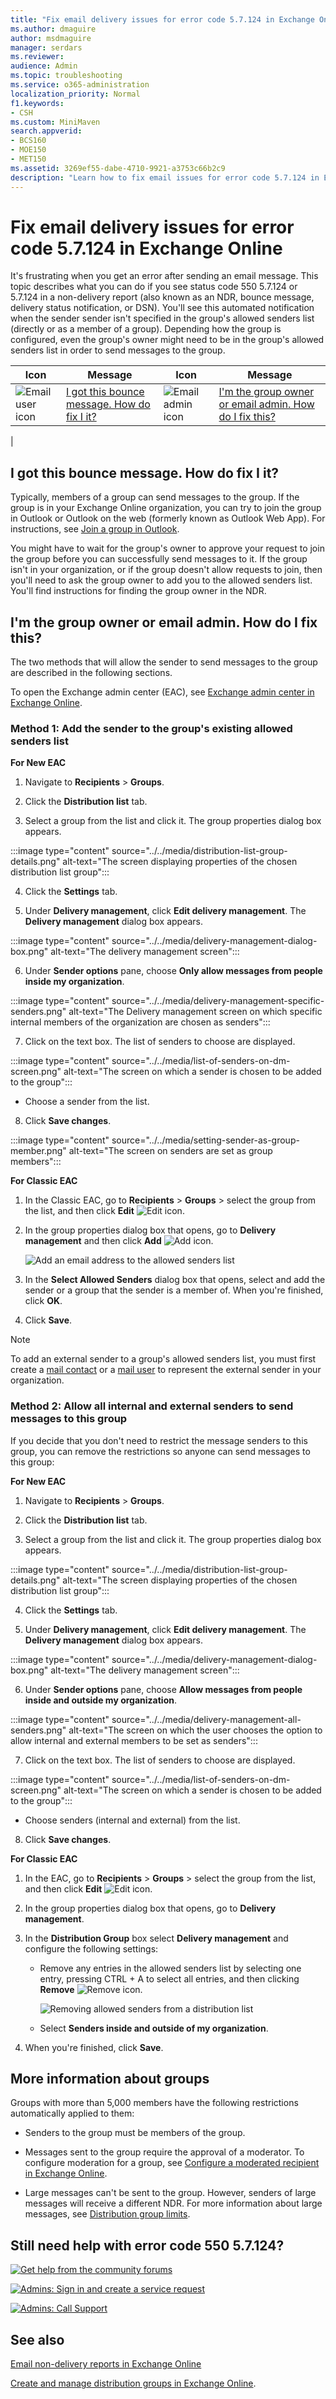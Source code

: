 ```yaml
---
title: "Fix email delivery issues for error code 5.7.124 in Exchange Online"
ms.author: dmaguire
author: msdmaguire
manager: serdars
ms.reviewer: 
audience: Admin
ms.topic: troubleshooting
ms.service: o365-administration
localization_priority: Normal
f1.keywords:
- CSH
ms.custom: MiniMaven
search.appverid:
- BCS160
- MOE150
- MET150
ms.assetid: 3269ef55-dabe-4710-9921-a3753c66b2c9
description: "Learn how to fix email issues for error code 5.7.124 in Exchange Online (the sender isn't in the recipient group's allowed senders list)."
---
```


# Fix email delivery issues for error code 5.7.124 in Exchange Online

It's frustrating when you get an error after sending an email message. This topic describes what you can do if you see status code 550 5.7.124 or 5.7.124 in a non-delivery report (also known as an NDR, bounce message, delivery status notification, or DSN). You'll see this automated notification when the sender sender isn't specified in the group's allowed senders list (directly or as a member of a group). Depending how the group is configured, even the group's owner might need to be in the group's allowed senders list in order to send messages to the group.

|Icon|Message|Icon|Message|
|---|---|---|---|
|![Email user icon](../../media/31425afd-41a9-435e-aa85-6886277c369b.png)|[I got this bounce message. How do fix I it?](#i-got-this-bounce-message-how-do-fix-i-it)|![Email admin icon](../../media/3d4c569e-b819-4a29-86b1-4b9619cf2acf.png)|[I'm the group owner or email admin. How do I fix this?](#im-the-group-owner-or-email-admin-how-do-i-fix-this)|
|

## I got this bounce message. How do fix I it?

Typically, members of a group can send messages to the group. If the group is in your Exchange Online organization, you can try to join the group in Outlook or Outlook on the web (formerly known as Outlook Web App). For instructions, see [Join a group in Outlook](https://support.microsoft.com/office/2e59e19c-b872-44c8-ae84-0acc4b79c45d).

You might have to wait for the group's owner to approve your request to join the group before you can successfully send messages to it. If the group isn't in your organization, or if the group doesn't allow requests to join, then you'll need to ask the group owner to add you to the allowed senders list. You'll find instructions for finding the group owner in the NDR.

## I'm the group owner or email admin. How do I fix this?

The two methods that will allow the sender to send messages to the group are described in the following sections.

To open the Exchange admin center (EAC), see [Exchange admin center in Exchange Online](https://docs.microsoft.com/Exchange/exchange-admin-center).

### Method 1: Add the sender to the group's existing allowed senders list

**For New EAC**

1.  Navigate to **Recipients** \> **Groups**.

2. Click the **Distribution list** tab.

3. Select a group from the list and click it. The group properties dialog box appears.

:::image type="content" source="../../media/distribution-list-group-details.png" alt-text="The screen displaying properties of the chosen distribution list group":::

4. Click the **Settings** tab.

5. Under **Delivery management**, click **Edit delivery management**. The **Delivery management** dialog box appears.

:::image type="content" source="../../media/delivery-management-dialog-box.png" alt-text="The delivery management screen":::

6. Under **Sender options** pane, choose **Only allow messages from people inside my organization**.

:::image type="content" source="../../media/delivery-management-specific-senders.png" alt-text="The Delivery management screen on which specific internal members of the organization are chosen as senders":::

7. Click on the text box. The list of senders to choose are displayed.
   
:::image type="content" source="../../media/list-of-senders-on-dm-screen.png" alt-text="The screen on which a sender is chosen to be added to the group":::

- Choose a sender from the list.

8. Click **Save changes**.

:::image type="content" source="../../media/setting-sender-as-group-member.png" alt-text="The screen on senders are set as group members":::

**For Classic EAC**

1. In the Classic EAC, go to **Recipients** \> **Groups** \> select the group from the list, and then click **Edit** ![Edit icon](../../media/ebd260e4-3556-4fb0-b0bb-cc489773042c.gif).

2. In the group properties dialog box that opens, go to **Delivery management** and then click **Add** ![Add icon](../../media/8ee52980-254b-440b-99a2-18d068de62d3.gif).

   ![Add an email address to the allowed senders list](../../media/bfa84c19-f972-4428-9001-47bebd8b9125.png)

3. In the **Select Allowed Senders** dialog box that opens, select and add the sender or a group that the sender is a member of. When you're finished, click **OK**.

4. Click **Save**.

> [!NOTE]
> To add an external sender to a group's allowed senders list, you must first create a [mail contact](https://docs.microsoft.com/exchange/recipients-in-exchange-online/manage-mail-contacts) or a [mail user](https://docs.microsoft.com/exchange/recipients-in-exchange-online/manage-mail-users) to represent the external sender in your organization.

### Method 2: Allow all internal and external senders to send messages to this group

If you decide that you don't need to restrict the message senders to this group, you can remove the restrictions so anyone can send messages to this group:

**For New EAC**

1. Navigate to **Recipients** \> **Groups**.

2. Click the **Distribution list** tab.

3. Select a group from the list and click it. The group properties dialog box appears.

:::image type="content" source="../../media/distribution-list-group-details.png" alt-text="The screen displaying properties of the chosen distribution list group":::

4. Click the **Settings** tab.

5. Under **Delivery management**, click **Edit delivery management**. The **Delivery management** dialog box appears.

:::image type="content" source="../../media/delivery-management-dialog-box.png" alt-text="The delivery management screen":::

6. Under **Sender options** pane, choose **Allow messages from people inside and outside my organization**.

:::image type="content" source="../../media/delivery-management-all-senders.png" alt-text="The screen on which the user chooses the option to allow internal and external members to be set as senders":::

7. Click on the text box. The list of senders to choose are displayed.
   
:::image type="content" source="../../media/list-of-senders-on-dm-screen.png" alt-text="The screen on which a sender is chosen to be added to the group":::

- Choose senders (internal and external) from the list.

8. Click **Save changes**.

**For Classic EAC**

1. In the EAC, go to **Recipients** \> **Groups** \> select the group from the list, and then click **Edit** ![Edit icon](../../media/ebd260e4-3556-4fb0-b0bb-cc489773042c.gif).

2. In the group properties dialog box that opens, go to **Delivery management**.

3. In the **Distribution Group** box select **Delivery management** and configure the following settings:

   - Remove any entries in the allowed senders list by selecting one entry, pressing CTRL + A to select all entries, and then clicking **Remove** ![Remove icon](../../media/adf01106-cc79-475c-8673-065371c1897b.gif).

     ![Removing allowed senders from a distribution list](../../media/c135fe59-4c77-43e1-b514-da8dbe4b5fb6.png)

   - Select **Senders inside and outside of my organization**.

4. When you're finished, click **Save**.

## More information about groups

Groups with more than 5,000 members have the following restrictions automatically applied to them:

- Senders to the group must be members of the group.

- Messages sent to the group require the approval of a moderator. To configure moderation for a group, see [Configure a moderated recipient in Exchange Online](../../recipients-in-exchange-online/configure-a-moderated-recipient.md).

- Large messages can't be sent to the group. However, senders of large messages will receive a different NDR. For more information about large messages, see [Distribution group limits](https://docs.microsoft.com/office365/servicedescriptions/exchange-online-service-description/exchange-online-limits#distribution-group-limits).

## Still need help with error code 550 5.7.124?

[![Get help from the community forums](../../media/12a746cc-184b-4288-908c-f718ce9c4ba5.png)](https://answers.microsoft.com/)

[![Admins: Sign in and create a service request](../../media/10862798-181d-47a5-ae4f-3f8d5a2874d4.png)](https://admin.microsoft.com/AdminPortal/Home#/support)

[![Admins: Call Support](../../media/9f262e67-e8c9-4fc0-85c2-b3f4cfbc064e.png)](https://docs.microsoft.com/microsoft-365/Admin/contact-support-for-business-products)

## See also

[Email non-delivery reports in Exchange Online](non-delivery-reports-in-exchange-online.md)

[Create and manage distribution groups in Exchange Online](../../recipients-in-exchange-online/manage-distribution-groups/manage-distribution-groups.md).
